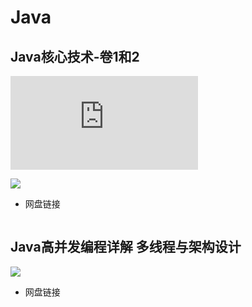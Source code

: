 # Java

## Java核心技术-卷1和2

![](https://m.360buyimg.com/mobilecms/s750x750_jfs/t1/124063/5/37708/85750/64772140Ffd0e90f7/085133b9c6c60dec.jpg!q80.dpg)

![](https://imgconvert.csdnimg.cn/aHR0cHM6Ly9tbWJpei5xcGljLmNuL21tYml6X3BuZy9xcmxYQUZXME9tRm1BN25MUlpZVVdTaWJrd1kwMTJqaWJtelpRZmlibjl2bHcyRnA0Z2ljdDFhaWJNa0hYbjRkQ3NhejVSekxwV3FmZGxTWHkwMHpWU1BaQlJ3LzY0MA?x-oss-process=image/format,png)

- 网盘链接

```

```

## Java高并发编程详解 多线程与架构设计

![](https://m.media-amazon.com/images/I/61JppY+pt5L._AC_UF1000,1000_QL80_.jpg)

- 网盘链接

```
```

